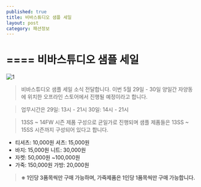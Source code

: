 ```yaml
---
published: true
title: 비바스튜디오 샘플 세일
layout: post
category: 패션정보
---
```

====
비바스튜디오 샘플 세일
====

![1](http://cafeptthumb1.phinf.naver.net/20150528_9/hrworks2005_14327873582252etso_JPEG/11377174_860521627317921_588048112177966964_n.jpg?type=w740)


>비바스튜디오 샘플 세일 소식 전달합니다.
이번 5월 29일 - 30일 양일간 자양동에 위치한 오프라인 스토어에서 진행될 예정이라고 합니다.

>업무시간은 
29일: 13시 - 21시
30일: 14시 - 21시

>13SS ~ 14FW 시즌 제품 구성으로 균일가로 진행되며
샘플 제품들은 13SS ~ 15SS 시즌까지 구성되어 있다고 합니다.
>
- 티셔츠: 10,000원 셔츠: 15,000원
- 바지: 15,000원 니트: 30,000원
- 자켓: 50,000원 ~100,000원
- 가죽: 150,000원 가방: 20,000원

>**※ 1인당 3품목씩만 구매 가능하며, 가죽제품은 1인당 1품목씩만 구매 가능합니다.**
